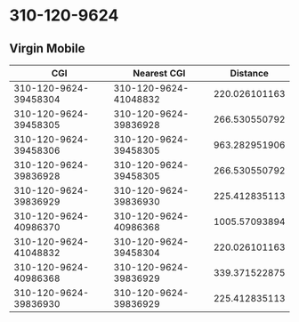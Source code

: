 # 310-120-9624
## Virgin Mobile


| CGI | Nearest CGI | Distance |
|-----|-------------|----------|
| 310-120-9624-39458304 | 310-120-9624-41048832 | 220.026101163 |
| 310-120-9624-39458305 | 310-120-9624-39836928 | 266.530550792 |
| 310-120-9624-39458306 | 310-120-9624-39458305 | 963.282951906 |
| 310-120-9624-39836928 | 310-120-9624-39458305 | 266.530550792 |
| 310-120-9624-39836929 | 310-120-9624-39836930 | 225.412835113 |
| 310-120-9624-40986370 | 310-120-9624-40986368 | 1005.57093894 |
| 310-120-9624-41048832 | 310-120-9624-39458304 | 220.026101163 |
| 310-120-9624-40986368 | 310-120-9624-39836929 | 339.371522875 |
| 310-120-9624-39836930 | 310-120-9624-39836929 | 225.412835113 |
